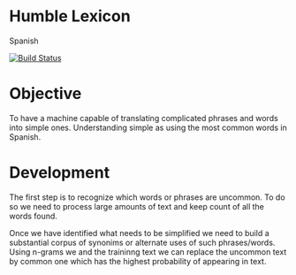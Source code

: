 # Humble Lexicon
Spanish

[![Build Status](https://travis-ci.org/evalvarez12/Simple-Lexicon.svg?branch=master)](https://travis-ci.org/evalvarez12/Humble-Lexicon)


Objective
=========

To have a machine capable of translating complicated phrases and words into simple ones. Understanding simple
as using the most common words in Spanish.

Development
===========

The first step is to recognize which words or phrases are uncommon. To do so we need to process large
amounts of text and keep count of all the words found. 

Once we have identified what needs to be simplified we need to build a substantial corpus of synonims or alternate uses 
of such phrases/words. 
Using n-grams we and the traininng text we can replace the uncommon text by common one which has the highest 
probability of appearing in text.


